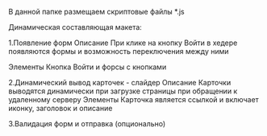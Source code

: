 В данной папке размещаем скриптовые файлы *.js

Динамическая составляющая макета:

1.Появление форм
Описание
При клике на кнопку Войти в хедере появляются формы и возможность переключения между ними

Элементы
Кнопка Войти и форсы с кнопками

2.Динамический вывод карточек - слайдер
Описание
Карточки выводятся динамически при загрузке страницы при обращении к удаленному серверу
Элементы
Карточка является ссылкой и включает иконку, заголовок и описание

3.Валидация форм и отправка (опционально)